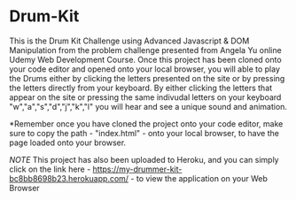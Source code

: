 # Drum-Kit

This is the Drum Kit Challenge using Advanced Javascript & DOM Manipulation from the problem challenge presented from Angela Yu online Udemy Web Development Course. Once this project has been cloned onto your code editor and opened onto your local browser, you will able to play the Drums either by clicking the letters presented on the site or by pressing the letters directly from your keyboard. By either clicking the letters that appear on the site or pressing the same indivudal letters on your keyboard "w","a","s","d","j","k","l" you will hear and see a unique sound and animation.

*Remember once you have cloned the project onto your code editor, make sure to copy the path - "index.html" - onto your local browser, to have the page loaded onto your browser.

*NOTE* This project has also been uploaded to Heroku, and you can simply click on the link here - https://my-drummer-kit-bc8bb8698b23.herokuapp.com/ - to view the application on your Web Browser